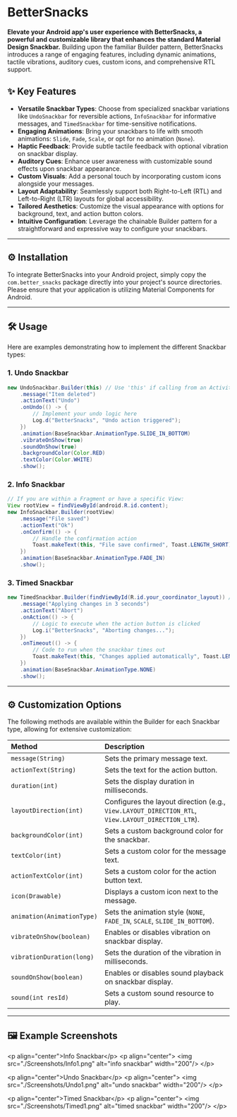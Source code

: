 # BetterSnacks

**Elevate your Android app's user experience with BetterSnacks, a powerful and customizable library that enhances the standard Material Design Snackbar.** Building upon the familiar Builder pattern, BetterSnacks introduces a range of engaging features, including dynamic animations, tactile vibrations, auditory cues, custom icons, and comprehensive RTL support.

## ✨ Key Features

* **Versatile Snackbar Types**: Choose from specialized snackbar variations like `UndoSnackbar` for reversible actions, `InfoSnackbar` for informative messages, and `TimedSnackbar` for time-sensitive notifications.
* **Engaging Animations**: Bring your snackbars to life with smooth animations: `Slide`, `Fade`, `Scale`, or opt for no animation (`None`).
* **Haptic Feedback**: Provide subtle tactile feedback with optional vibration on snackbar display.
* **Auditory Cues**: Enhance user awareness with customizable sound effects upon snackbar appearance.
* **Custom Visuals**: Add a personal touch by incorporating custom icons alongside your messages.
* **Layout Adaptability**: Seamlessly support both Right-to-Left (RTL) and Left-to-Right (LTR) layouts for global accessibility.
* **Tailored Aesthetics**: Customize the visual appearance with options for background, text, and action button colors.
* **Intuitive Configuration**: Leverage the chainable Builder pattern for a straightforward and expressive way to configure your snackbars.

---

## ⚙️ Installation

To integrate BetterSnacks into your Android project, simply copy the `com.better_snacks` package directly into your project's source directories. Please ensure that your application is utilizing Material Components for Android.

---

## 🛠️ Usage

Here are examples demonstrating how to implement the different Snackbar types:

### 1. Undo Snackbar

```java
new UndoSnackbar.Builder(this) // Use 'this' if calling from an Activity
    .message("Item deleted")
    .actionText("Undo")
    .onUndo(() -> {
        // Implement your undo logic here
        Log.d("BetterSnacks", "Undo action triggered");
    })
    .animation(BaseSnackbar.AnimationType.SLIDE_IN_BOTTOM)
    .vibrateOnShow(true)
    .soundOnShow(true)
    .backgroundColor(Color.RED)
    .textColor(Color.WHITE)
    .show();
````

### 2\. Info Snackbar

```java
// If you are within a Fragment or have a specific View:
View rootView = findViewById(android.R.id.content);
new InfoSnackbar.Builder(rootView)
    .message("File saved")
    .actionText("Ok")
    .onConfirm(() -> {
        // Handle the confirmation action
        Toast.makeText(this, "File save confirmed", Toast.LENGTH_SHORT).show();
    })
    .animation(BaseSnackbar.AnimationType.FADE_IN)
    .show();
```

### 3\. Timed Snackbar

```java
new TimedSnackbar.Builder(findViewById(R.id.your_coordinator_layout)) // Ensure you have a CoordinatorLayout
    .message("Applying changes in 3 seconds")
    .actionText("Abort")
    .onAction(() -> {
        // Logic to execute when the action button is clicked
        Log.i("BetterSnacks", "Aborting changes...");
    })
    .onTimeout(() -> {
        // Code to run when the snackbar times out
        Toast.makeText(this, "Changes applied automatically", Toast.LENGTH_SHORT).show();
    })
    .animation(BaseSnackbar.AnimationType.NONE)
    .show();
```

-----

## ⚙️ Customization Options

The following methods are available within the Builder for each Snackbar type, allowing for extensive customization:

| Method                     | Description                                          |
| :------------------------- | :--------------------------------------------------- |
| `message(String)`          | Sets the primary message text.                       |
| `actionText(String)`       | Sets the text for the action button.                 |
| `duration(int)`            | Sets the display duration in milliseconds.           |
| `layoutDirection(int)`     | Configures the layout direction (e.g., `View.LAYOUT_DIRECTION_RTL`, `View.LAYOUT_DIRECTION_LTR`). |
| `backgroundColor(int)`     | Sets a custom background color for the snackbar.     |
| `textColor(int)`           | Sets a custom color for the message text.            |
| `actionTextColor(int)`     | Sets a custom color for the action button text.      |
| `icon(Drawable)`           | Displays a custom icon next to the message.          |
| `animation(AnimationType)` | Sets the animation style (`NONE`, `FADE_IN`, `SCALE`, `SLIDE_IN_BOTTOM`). |
| `vibrateOnShow(boolean)`   | Enables or disables vibration on snackbar display.    |
| `vibrationDuration(long)`  | Sets the duration of the vibration in milliseconds.  |
| `soundOnShow(boolean)`     | Enables or disables sound playback on snackbar display. |
| `sound(int resId)`         | Sets a custom sound resource to play.               |

-----

## 🖼️ Example Screenshots

\<p align="center"\>Info Snackbar\</p\>
\<p align="center"\>
\<img src="./Screenshots/Info1.png" alt="info snackbar" width="200"/\>
\</p\>

\<p align="center"\>Undo Snackbar\</p\>
\<p align="center"\>
\<img src="./Screenshots/Undo1.png" alt="undo snackbar" width="200"/\>
\</p\>

\<p align="center"\>Timed Snackbar\</p\>
\<p align="center"\>
\<img src="./Screenshots/Timed1.png" alt="timed snackbar" width="200"/\>
\</p\>

```

